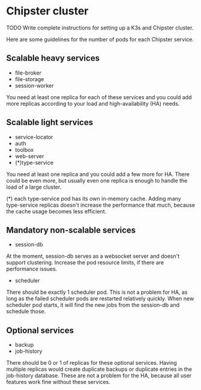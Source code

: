 # Chipster cluster

TODO Write complete instructions for setting up a K3s and Chipster cluster. 

Here are some guidelines for the number of pods for each Chipster service.

## Scalable heavy services

- file-broker
- file-storage
- session-worker

You need at least one replica for each of these services and you could add more replicas according to your load and high-availability (HA) needs.

## Scalable light services

- service-locator
- auth
- toolbox
- web-server
- (*)type-service

You need at least one replica and you could add a few more for HA. There could be even more, but usually even one replica is enough to handle the load of a large cluster.

(*) each type-service pod has its own in-memory cache. Adding many type-service replicas doesn't increase the performance that much, because the cache usage becomes less efficient.

## Mandatory non-scalable services

- session-db 

At the moment, session-db serves as a websocket server and doesn't support clustering. Increase the pod resource limits, if there are performance issues.

- scheduler

There should be exactly 1 scheduler pod. This is not a problem for HA, as long as the failed scheduler pods are restarted relatively quickly. When new scheduler pod starts, it will find the new jobs from the session-db and schedule those.

## Optional services

- backup
- job-history

There should be 0 or 1 of replicas for these optional services. Having multiple replicas would create duplicate backups or duplicate entries in the job-history database. These are not a problem for the HA, because all user features work fine without these services.